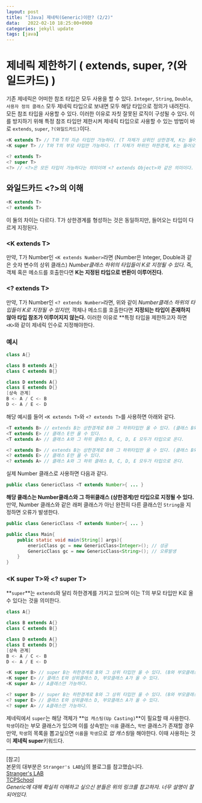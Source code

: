 ```yaml
---
layout: post
title: "[Java] 제네릭(Generic)이란? (2/2)"
data:   2022-02-10 18:25:00+0900
categories: jekyll update
tags: [java]
---
```

# 제네릭 제한하기 ( extends, super, ?(와일드카드) )
기존 제네릭은 어떠한 참조 타입은 모두 사용을 할 수 있다. `Integer`, `String`, `Double`, `사용자 정의 클래스` 모두 제네릭 타입으로 보내면 모두 해당 타입으로 정의가 내려진다. 
모든 참조 타입을 사용할 수 있다. 이러한 이유로 자칫 잘못된 로직이 구성될 수 있다. 이를 방지하기 위해 특정 참조 타입만 제한시켜 제네릭 타입으로 사용할 수 있는 방법이 바로 `extends`, `super`, `?(와일드카드)`이다.  

```java
<K extends T> // T와 T의 자손 타입만 가능하다. (T 자체가 상위인 상한경계, K는 들어오는 타입)
<K super T> // T와 T의 부모 타입만 가능하다. (T 자체가 하위인 하한경계, K는 들어오는 타입)

<? extends T>
<? super T>
<?> // <?>은 모든 타입이 가능하다는 의미이며 <? extends Object>와 같은 의미이다.
```
  
## 와일드카드 <?>의 이해
```java
<K extends T>
<? extends T>
```
이 둘의 차이는 다르다. T가 상한경계를 형성하는 것은 동일하지만, 들어오는 타입이 다르게 지정된다.

### \<K extends T\>

만약, T가 Number인 `<K extends Number>`라면 (Number은 Integer, Double과 같은 숫자 변수의 상위 클래스) *Number클래스 하위의 타입들이 K로 지정될 수 있다.* 즉, 객체 혹은 메소드를 호출한다면 **K는 지정된 타입으로 변환이 이루어진다.**

### <? extends T>

만약, T가 Number인 `<? extends Number>`라면, 위와 같이 *Number클래스 하위의 타입들이 K로 지정될 수 있지만,* 객체나 메소드를 호출한다면 **지정되는 타입이 존재하지 않아 타입 참조가 이루어지지 않는다.** 이러한 이유로 **특정 타입을 제한하고자 하면 `<K>`와 같이 제네릭 인수로 지정해야한다.

### 예시

```java
class A{}

class B extends A{}
class C extends B{}

class D extends A{}
class E extends D{}
[상속 관계]
B <- A / C <- B
D <- A / E <- D
```

해당 예시를 들어 `<K extends T>`와 `<? extends T>`를 사용하면 아래와 같다.

```java
<T extends B> // extends B는 상한경계로 B와 그 하위타입만 올 수 있다. (클래스 B와 B를 상속받은 하위클래스 C)
<T extends E> // 클래스 E만 올 수 있다.
<T extends A> // 클래스 A와 그 하위 클래스 B, C, D, E 모두가 타입으로 온다.

<? extends B> // extends B는 상한경계로 B와 그 하위타입만 올 수 있다. (클래스 B와 B를 상속받은 하위클래스 C)
<? extends E> // 클래스 E만 올 수 있다.
<? extends A> // 클래스 A와 그 하위 클래스 B, C, D, E 모두가 타입으로 온다.
```
  
실제 Number 클래스로 사용하면 다음과 같다.

```java
public class GenericClass <T extends Number>{ ... }
```

**해당 클래스는 Number클래스와 그 하위클래스 (상한경계)만 타입으로 지정될 수 있다.**  
만약, Number 클래스와 같은 래퍼 클래스가 아닌 완전히 다른 클래스인 `String`을 지정하면 오류가 발생한다.

```java
public class GenericClass <T extends Number>{ ... }

public class Main{
    public static void main(String[] args){
        enericClass gc = new GenericClass<Integer>(); // 성공
        GenericClass gc = new GenericClass<String>(); // 오류발생
    }
}
```

### \<K super T\>와 <? super T>
**`super`**는 `extends`와 달리 하한경계를 가지고 있으며 이는 T의 부모 타입만 K로 올 수 있다는 것을 의미한다.

```java
class A{}

class B extends A{}
class C extends B{}

class D extends A{}
class E extends D{}
[상속 관계]
B <- A / C <- B
D <- A / E <- D

<K super B> // super B는 하한경계로 B와 그 상위 타입만 올 수 있다. (B와 부모클래스 A)
<K super E> // 클래스 E와 상위클래스 D, 부모클래스 A가 올 수 있다.
<K super A> // A클래스만 가능하다.

<? super B> // super B는 하한경계로 B와 그 상위 타입만 올 수 있다. (B와 부모클래스 A)
<? super E> // 클래스 E와 상위클래스 D, 부모클래스 A가 올 수 있다.
<? super A> // A클래스만 가능하다.
```
제네릭에서 `super`는 해당 객체가 **`업 캐스팅(Up Casting)`**이 필요할 때 사용한다.  
`학생`이라는 부모 클래스가 있으며 이를 상속받는 `이름` 클래스, `학번` 클래스가 존재할 경우 만약, `학생`의 목록을 뽑고싶으면 `이름`을 `학생`으로 *업 캐스팅*을 해야한다. 이때 사용하는 것이 **제네릭 super**키워드다.

---
[참고]  
본문의 대부분은 `Stranger's LAB`님의 블로그를 참고했습니다.  
[Stranger's LAB](https://st-lab.tistory.com/153?category=830901)  
[TCPSchool](http://www.tcpschool.com/java/java_generic_concept)  
*Generic에 대해 확실히 이해하고 싶으신 분들은 위의 링크를 참고하자. 너무 설명이 잘 되어있다.*